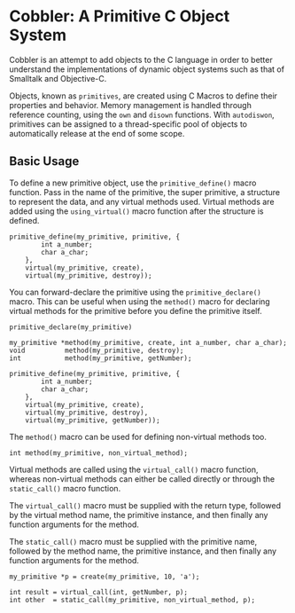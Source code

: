 Cobbler: A Primitive C Object System
=======

Cobbler is an attempt to add objects to the C language in order to better understand the implementations of dynamic object systems such as that of Smalltalk and Objective-C.

Objects, known as `primitives`, are created using C Macros to define their properties and behavior.
Memory management is handled through reference counting, using the `own` and `disown` functions. With `autodiswon`, primitives can be assigned to a thread-specific pool of objects to automatically release at the end of some scope.

## Basic Usage

To define a new primitive object, use the `primitive_define()` macro function.
Pass in the name of the primitive, the super primitive, a structure to represent the data, and any virtual methods used. Virtual methods are added using the `using_virtual()` macro function after the structure is defined.

	primitive_define(my_primitive, primitive, {
			int a_number;
			char a_char;
		},
		virtual(my_primitive, create),
		virtual(my_primitive, destroy));

You can forward-declare the primitive using the `primitive_declare()` macro.
This can be useful when using the `method()` macro for declaring virtual methods for the primitive before you define the primitive itself.

	primitive_declare(my_primitive)

	my_primitive *method(my_primitive, create, int a_number, char a_char);
	void          method(my_primitive, destroy);
	int           method(my_primitive, getNumber);

	primitive_define(my_primitive, primitive, {
			int a_number;
			char a_char;
		},
		virtual(my_primitive, create),
		virtual(my_primitive, destroy),
		virtual(my_primitive, getNumber));

The `method()` macro can be used for defining non-virtual methods too.

	int method(my_primitive, non_virtual_method);

Virtual methods are called using the `virtual_call()` macro function, whereas non-virtual methods can either be called directly or through the `static_call()` macro function. 

The `virtual_call()` macro must be supplied with the return type, followed by the virtual method name, the primitive instance, and then finally any function arguments for the method.

The `static_call()` macro must be supplied with the primitive name, followed by the method name, the primitive instance, and then finally any function arguments for the method.

	my_primitive *p = create(my_primitive, 10, 'a');

	int result = virtual_call(int, getNumber, p);
	int other  = static_call(my_primitive, non_virtual_method, p);

